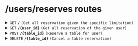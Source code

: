 # /users/reserves routes

<details>
<summary><code>GET</code> <code><b>/</b></code> <code>(Get all reservation given the specific limitation)</code></summary>

##### Query Parameters

> | key       | required | data type | description             |
> | --------- | -------- | --------- | ----------------------- |
> | date      | true     | string    | date of the reservation |
> | tableId   | false    | string    | N/A                     |
> | timeIndex | false    | string    | N/A                     |

##### Responses

> | http code | content-type       | response        |
> | --------- | ------------------ | --------------- |
> | `200`     | `application/json` | `...`           |
> | `400` ... | `text/plain`       | `error message` |

</details>

<details>
<summary><code>GET</code> <code><b>/{user_id}</b></code> <code>(Get all reservation of the given user)</code></summary>

##### Headers

> | key           | value          | description   |
> | ------------- | -------------- | ------------- |
> | Authorization | `Bearer token` | The jwt token |

##### Responses

> | http code | content-type       | response        |
> | --------- | ------------------ | --------------- |
> | `200`     | `application/json` | `...`           |
> | `400` ... | `text/plain`       | `error message` |

</details>

<details>
<summary><code>POST</code> <code><b>/{table_id}</b></code> <code>(Reserve a table for user)</code></summary>

##### Headers

> | key           | value          | description   |
> | ------------- | -------------- | ------------- |
> | Authorization | `Bearer token` | The jwt token |

##### Body (application/json or application/x-www-form-urlencoded)

> | key       | required | data type | description                   |
> | --------- | -------- | --------- | ----------------------------- |
> | date      | true     | string    | date of the reservation       |
> | timeIndex | true     | string    | time index of the reservation |

##### Responses

> | http code | content-type       | response        |
> | --------- | ------------------ | --------------- |
> | `200`     | `application/json` | `...`           |
> | `400` ... | `text/plain`       | `error message` |

</details>

<details>
<summary><code>DELETE</code> <code><b>/{table_id}</b></code> <code>(Cancel a table reservation)</code></summary>

##### Headers

> | key           | value          | description   |
> | ------------- | -------------- | ------------- |
> | Authorization | `Bearer token` | The jwt token |

##### Body (application/json or application/x-www-form-urlencoded)

> | key       | required | data type | description                   |
> | --------- | -------- | --------- | ----------------------------- |
> | date      | true     | string    | date of the reservation       |
> | timeIndex | true     | string    | time index of the reservation |

##### Responses

> | http code | content-type       | response        |
> | --------- | ------------------ | --------------- |
> | `200`     | `application/json` | `...`           |
> | `400` ... | `text/plain`       | `error message` |

</details>
